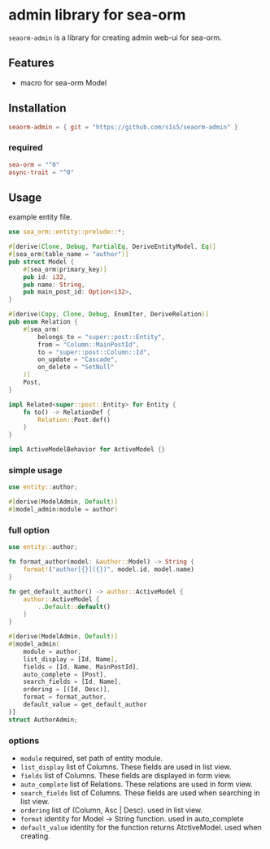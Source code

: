 # admin library for sea-orm
`seaorm-admin` is a library for creating admin web-ui for sea-orm.

## Features
- macro for sea-orm Model

## Installation
```toml
seaorm-admin = { git = "https://github.com/s1s5/seaorm-admin" }
```

### required
```toml
sea-orm = "^0"
async-trait = "^0"
```

## Usage
example entity file.
```Rust
use sea_orm::entity::prelude::*;

#[derive(Clone, Debug, PartialEq, DeriveEntityModel, Eq)]
#[sea_orm(table_name = "author")]
pub struct Model {
    #[sea_orm(primary_key)]
    pub id: i32,
    pub name: String,
    pub main_post_id: Option<i32>,
}

#[derive(Copy, Clone, Debug, EnumIter, DeriveRelation)]
pub enum Relation {
    #[sea_orm(
        belongs_to = "super::post::Entity",
        from = "Column::MainPostId",
        to = "super::post::Column::Id",
        on_update = "Cascade",
        on_delete = "SetNull"
    )]
    Post,
}

impl Related<super::post::Entity> for Entity {
    fn to() -> RelationDef {
        Relation::Post.def()
    }
}

impl ActiveModelBehavior for ActiveModel {}
```

### simple usage
```Rust
use entity::author;

#[derive(ModelAdmin, Default)]
#[model_admin(module = author)
```

### full option
```Rust
use entity::author;

fn format_author(model: &author::Model) -> String {
    format!("author[{}]({})", model.id, model.name)
}

fn get_default_author() -> author::ActiveModel {
    author::ActiveModel {
        ..Default::default()
    }
}

#[derive(ModelAdmin, Default)]
#[model_admin(
    module = author,
    list_display = [Id, Name],
    fields = [Id, Name, MainPostId],
    auto_complete = [Post],
    search_fields = [Id, Name],
    ordering = [(Id, Desc)],
    format = format_author,
    default_value = get_default_author
)]
struct AuthorAdmin;
```

### options
- `module`
required, set path of entity module.
- `list_display`
list of Columns. These fields are used in list view.
- `fields`
list of Columns. These fields are displayed in form view.
- `auto_complete`
list of Relations. These relations are used in form view.
- `search_fields`
list of Columns. These fields are used when searching in list view.
- `ordering`
list of (Column, Asc | Desc). used in list view.
- `format`
identity for Model -> String function. used in auto_complete
- `default_value`
identity for the function returns AtctiveModel. used when creating.